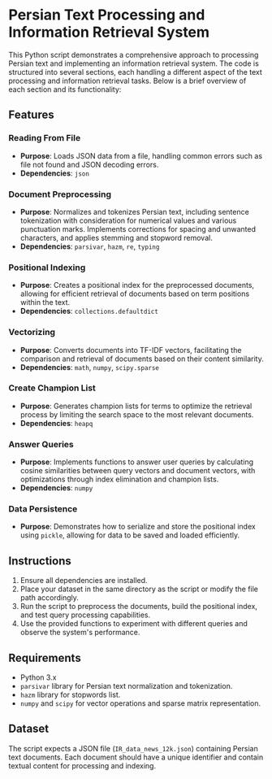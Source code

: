 # Persian Text Processing and Information Retrieval System

This Python script demonstrates a comprehensive approach to processing Persian text and implementing an information retrieval system. The code is structured into several sections, each handling a different aspect of the text processing and information retrieval tasks. Below is a brief overview of each section and its functionality:

## Features

### Reading From File
- **Purpose**: Loads JSON data from a file, handling common errors such as file not found and JSON decoding errors.
- **Dependencies**: `json`

### Document Preprocessing
- **Purpose**: Normalizes and tokenizes Persian text, including sentence tokenization with consideration for numerical values and various punctuation marks. Implements corrections for spacing and unwanted characters, and applies stemming and stopword removal.
- **Dependencies**: `parsivar`, `hazm`, `re`, `typing`

### Positional Indexing
- **Purpose**: Creates a positional index for the preprocessed documents, allowing for efficient retrieval of documents based on term positions within the text.
- **Dependencies**: `collections.defaultdict`

### Vectorizing
- **Purpose**: Converts documents into TF-IDF vectors, facilitating the comparison and retrieval of documents based on their content similarity.
- **Dependencies**: `math`, `numpy`, `scipy.sparse`

### Create Champion List
- **Purpose**: Generates champion lists for terms to optimize the retrieval process by limiting the search space to the most relevant documents.
- **Dependencies**: `heapq`

### Answer Queries
- **Purpose**: Implements functions to answer user queries by calculating cosine similarities between query vectors and document vectors, with optimizations through index elimination and champion lists.
- **Dependencies**: `numpy`

### Data Persistence
- **Purpose**: Demonstrates how to serialize and store the positional index using `pickle`, allowing for data to be saved and loaded efficiently.

## Instructions

1. Ensure all dependencies are installed.
2. Place your dataset in the same directory as the script or modify the file path accordingly.
3. Run the script to preprocess the documents, build the positional index, and test query processing capabilities.
4. Use the provided functions to experiment with different queries and observe the system's performance.

## Requirements

- Python 3.x
- `parsivar` library for Persian text normalization and tokenization.
- `hazm` library for stopwords list.
- `numpy` and `scipy` for vector operations and sparse matrix representation.

## Dataset

The script expects a JSON file (`IR_data_news_12k.json`) containing Persian text documents. Each document should have a unique identifier and contain textual content for processing and indexing.
